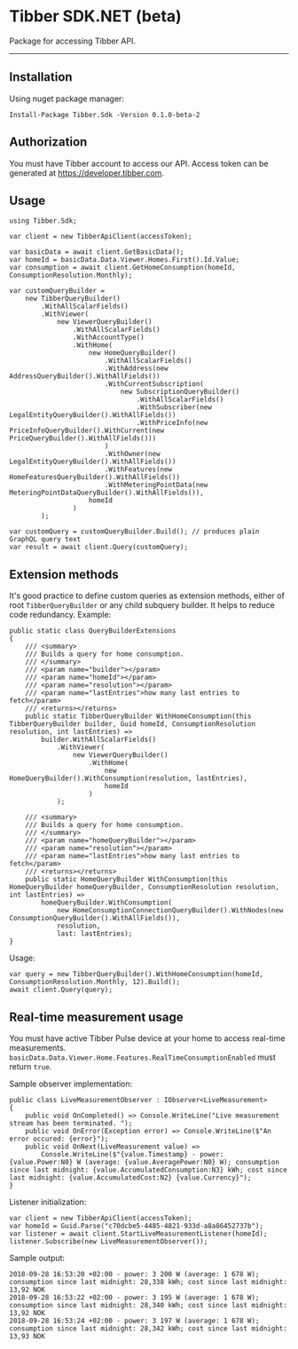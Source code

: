 Tibber SDK.NET (beta)
=======================

Package for accessing Tibber API.

----------
Installation
-------------
Using nuget package manager:
```
Install-Package Tibber.Sdk -Version 0.1.0-beta-2
```

Authorization
-------------
You must have Tibber account to access our API. Access token can be generated at https://developer.tibber.com.

Usage
-------------
```
using Tibber.Sdk;
```

```
var client = new TibberApiClient(accessToken);

var basicData = await client.GetBasicData();
var homeId = basicData.Data.Viewer.Homes.First().Id.Value;
var consumption = await client.GetHomeConsumption(homeId, ConsumptionResolution.Monthly);

var customQueryBuilder =
    new TibberQueryBuilder()
        .WithAllScalarFields()
        .WithViewer(
            new ViewerQueryBuilder()
                .WithAllScalarFields()
                .WithAccountType()
                .WithHome(
                    new HomeQueryBuilder()
                        .WithAllScalarFields()
                        .WithAddress(new AddressQueryBuilder().WithAllFields())
                        .WithCurrentSubscription(
                            new SubscriptionQueryBuilder()
                                .WithAllScalarFields()
                                .WithSubscriber(new LegalEntityQueryBuilder().WithAllFields())
                                .WithPriceInfo(new PriceInfoQueryBuilder().WithCurrent(new PriceQueryBuilder().WithAllFields()))
                        )
                        .WithOwner(new LegalEntityQueryBuilder().WithAllFields())
                        .WithFeatures(new HomeFeaturesQueryBuilder().WithAllFields())
                        .WithMeteringPointData(new MeteringPointDataQueryBuilder().WithAllFields()),
                    homeId
                )
        );

var customQuery = customQueryBuilder.Build(); // produces plain GraphQL query text
var result = await client.Query(customQuery);
```

Extension methods
-------------
It's good practice to define custom queries as extension methods, either of root `TibberQueryBuilder` or any child subquery builder. It helps to reduce code redundancy.
Example:
```
public static class QueryBuilderExtensions
{
    /// <summary>
    /// Builds a query for home consumption.
    /// </summary>
    /// <param name="builder"></param>
    /// <param name="homeId"></param>
    /// <param name="resolution"></param>
    /// <param name="lastEntries">how many last entries to fetch</param>
    /// <returns></returns>
    public static TibberQueryBuilder WithHomeConsumption(this TibberQueryBuilder builder, Guid homeId, ConsumptionResolution resolution, int lastEntries) =>
        builder.WithAllScalarFields()
            .WithViewer(
                new ViewerQueryBuilder()
                    .WithHome(
                        new HomeQueryBuilder().WithConsumption(resolution, lastEntries),
                        homeId
                    )
            );

    /// <summary>
    /// Builds a query for home consumption.
    /// </summary>
    /// <param name="homeQueryBuilder"></param>
    /// <param name="resolution"></param>
    /// <param name="lastEntries">how many last entries to fetch</param>
    /// <returns></returns>
    public static HomeQueryBuilder WithConsumption(this HomeQueryBuilder homeQueryBuilder, ConsumptionResolution resolution, int lastEntries) =>
        homeQueryBuilder.WithConsumption(
            new HomeConsumptionConnectionQueryBuilder().WithNodes(new ConsumptionQueryBuilder().WithAllFields()),
            resolution,
            last: lastEntries);
}
```
Usage:
```
var query = new TibberQueryBuilder().WithHomeConsumption(homeId, ConsumptionResolution.Monthly, 12).Build();
await client.Query(query);
```

Real-time measurement usage
-------------
You must have active Tibber Pulse device at your home to access real-time measurements. `basicData.Data.Viewer.Home.Features.RealTimeConsumptionEnabled` must return `true`.

Sample observer implementation:
```
public class LiveMeasurementObserver : IObserver<LiveMeasurement>
{
    public void OnCompleted() => Console.WriteLine("Live measurement stream has been terminated. ");
    public void OnError(Exception error) => Console.WriteLine($"An error occured: {error}");
    public void OnNext(LiveMeasurement value) =>
        Console.WriteLine($"{value.Timestamp} - power: {value.Power:N0} W (average: {value.AveragePower:N0} W); consumption since last midnight: {value.AccumulatedConsumption:N3} kWh; cost since last midnight: {value.AccumulatedCost:N2} {value.Currency}");
}
```

Listener initialization:
```
var client = new TibberApiClient(accessToken);
var homeId = Guid.Parse("c70dcbe5-4485-4821-933d-a8a86452737b");
var listener = await client.StartLiveMeasurementListener(homeId);
listener.Subscribe(new LiveMeasurementObserver());
```

Sample output:
```
2018-09-28 16:53:20 +02:00 - power: 3 200 W (average: 1 678 W); consumption since last midnight: 28,338 kWh; cost since last midnight: 13,92 NOK
2018-09-28 16:53:22 +02:00 - power: 3 195 W (average: 1 678 W); consumption since last midnight: 28,340 kWh; cost since last midnight: 13,92 NOK
2018-09-28 16:53:24 +02:00 - power: 3 197 W (average: 1 678 W); consumption since last midnight: 28,342 kWh; cost since last midnight: 13,93 NOK
```

